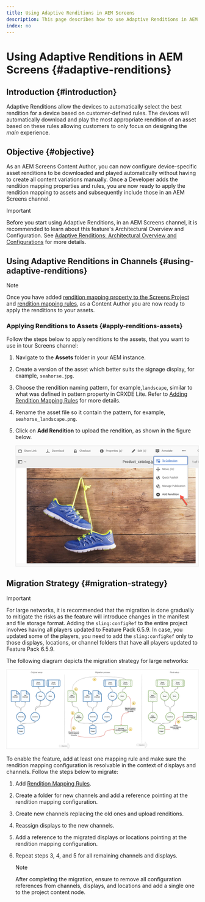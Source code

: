 ```yaml
---
title: Using Adaptive Renditions in AEM Screens
description: This page describes how to use Adaptive Renditions in AEM Screens.
index: no
---
```

# Using Adaptive Renditions in AEM Screens {#adaptive-renditions}

## Introduction {#introduction}

Adaptive Renditions allow the devices to automatically select the best rendition for a device based on customer-defined rules. The devices will automatically download and play the most appropriate rendition of an asset based on these rules allowing customers to only focus on designing the *main* experience.

## Objective {#objective}

As an AEM Screens Content Author, you can now configure device-specific asset renditions to be downloaded and played automatically without having to create all content variations manually.
Once a Developer adds the rendition mapping properties and rules, you are now ready to apply the rendition mapping to assets and subsequently include those in an AEM Screens channel.

>[!IMPORTANT]
>Before you start using Adaptive Renditions, in an AEM Screens channel, it is recommended to learn about this feature's Architectural Overview and Configuration. See [Adaptive Renditions: Architectural Overview and Configurations](/help/user-guide/adaptive-renditions.md) for more details.

## Using Adaptive Renditions in Channels {#using-adaptive-renditions}

>[!NOTE]
>Once you have added [rendition mapping property to the Screens Project](/help/user-guide/adaptive-renditions.md#rendition-mapping-new) and [rendition mapping rules](/help/user-guide/adaptive-renditions.md#add-rendition-mapping-rules), as a Content Author you are now ready to apply the renditions to your assets.

### Applying Renditions to Assets {#apply-renditions-assets}

Follow the steps below to apply renditions to the assets, that you want to use in tour Screens channel:

1. Navigate to the **Assets** folder in your AEM instance.

1. Create a version of the asset which better suits the signage display, for example, `seahorse.jpg`.

1. Choose the rendition naming pattern, for example,`landscape`, similar to  what was defined in pattern property in CRXDE Lite. Refer to [Adding Rendition Mapping Rules](/help/user-guide/adaptive-renditions.md#add-rendition-mapping-rules) for more details.

1. Rename the asset file so it contain the pattern, for example, `seahorse_landscape.png`.

1. Click on **Add Rendition** to upload the rendition, as shown in the figure below.

   ![image](/help/user-guide/assets/adaptive-renditions/add-rendition.png)


## Migration Strategy {#migration-strategy}

>[!IMPORTANT]
>For large networks, it is recommended that the migration is done gradually to mitigate the risks as the feature will introduce changes in the manifest and file storage format. Adding the `sling:configRef` to the entire project involves having all players updated to Feature Pack 6.5.9. In case, you updated some of the players, you need to add the `sling:configRef` only to those displays, locations, or channel folders that have all players updated to Feature Pack 6.5.9.

The following diagram depicts the migration strategy for large networks:

![image](/help/user-guide/assets/adaptive-renditions/migration-strategy1.png)

To enable the feature, add at least one mapping rule and make sure the rendition mapping configuration is resolvable in the context of displays and channels. Follow the steps below to migrate:

1. Add [Rendition Mapping Rules](/help/user-guide/adaptive-renditions.md).
1. Create a folder for new channels and add a reference pointing at the rendition mapping configuration.
1. Create new channels replacing the old ones and upload renditions.
1. Reassign displays to the new channels.
1. Add a reference to the migrated displays or locations pointing at the rendition mapping configuration.
1. Repeat steps 3, 4, and 5 for all remaining channels and displays.

   >[!NOTE]
   >After completing the migration, ensure to remove all configuration references from channels, displays, and locations and add a single one to the project content node.


